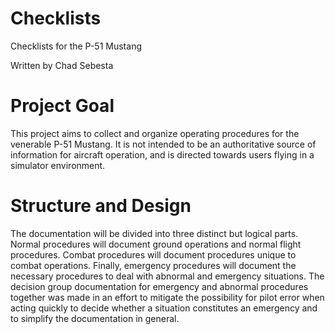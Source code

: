 # Checklists

Checklists for the P-51 Mustang

Written by Chad Sebesta

# Project Goal

This project aims to collect and organize operating procedures for the venerable P-51 Mustang. It is not intended to be an authoritative source of information for aircraft operation, and is directed towards users flying in a simulator environment.

# Structure and Design

The documentation will be divided into three distinct but logical parts. Normal procedures will document ground operations and normal flight procedures. Combat procedures will document procedures unique to combat operations. Finally, emergency procedures will document the necessary procedures to deal with abnormal and emergency situations. The decision group documentation for emergency and abnormal procedures together was made in an effort to mitigate the possibility for pilot error when acting quickly to decide whether a situation constitutes an emergency and to simplify the documentation in general.
